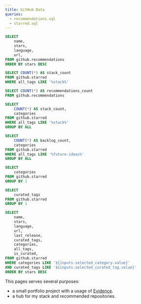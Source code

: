 ```yaml
---
title: GitHub Data
queries:
  - recommendations.sql
  - starred.sql
---
```


```sql recommendations
SELECT
    name,
    stars,
    language,
    url,
FROM github.recommendations
ORDER BY stars DESC
```

```sql stack_count
SELECT COUNT(*) AS stack_count
FROM github.starred
WHERE all_tags LIKE '%stack%'
```

```sql recommendations_count
SELECT COUNT(*) AS recommendations_count
FROM github.recommendations
```

```sql stack_barchart
SELECT 
    COUNT(*) AS stack_count,
    categories
FROM github.starred
WHERE all_tags LIKE '%stack%'
GROUP BY ALL
```

```sql backlog_barchart
SELECT 
    COUNT(*) AS backlog_count,
    categories
FROM github.starred
WHERE all_tags LIKE '%future-ideas%'
GROUP BY ALL
```

```sql unique_categories
SELECT
    categories
FROM github.starred
GROUP BY 1
```

```sql unique_curated_tags
SELECT
    curated_tags
FROM github.starred
GROUP BY 1
```

```sql starred
SELECT 
    name,
    stars,
    language,
    url,
    last_release,
    curated_tags,
    categories,
    all_tags,
    is_curated,
FROM github.starred
WHERE categories LIKE '${inputs.selected_category.value}'
AND curated_tags LIKE '${inputs.selected_curated_tag.value}'
ORDER BY stars DESC
```

This pages serves several purposes:
- a small portfolio project with a usage of [Evidence](https://evidence.dev/).
- a hub for my stack and recommended repositories.

<Grid cols=2>
    <BigValue 
        data={stack_count} 
        value=stack_count
        title="Portfolio Size"
        description="Total repositories marked as stack" 
    />
    <BigValue 
        data={recommendations_count} 
        value=recommendations_count
        title="Total Recommendations"
        description="Repositories with similar topics and +1000 stars that are not starred" 
    />
</Grid>

<Grid cols=2>
    <BarChart 
        data={stack_barchart} 
        title="Stack Divided by Categories" 
        x="categories" 
        y="stack_count"
        swapXY=true
        series="categories"
    />
    <BarChart 
        data={backlog_barchart} 
        title="Backlog Divided by Categories" 
        x="categories" 
        y="backlog_count"
        swapXY=true
        series="categories"
    />
</Grid>


<Tabs fullWidth=true>
    <Tab label="Starred">
        <Dropdown
            name=selected_category
            data={unique_categories}
            value=categories
        >
            <DropdownOption value="%" valueLabel="All Categories"/>
        </Dropdown>
        <Dropdown
            name=selected_curated_tag
            data={unique_curated_tags}
            value=curated_tags
        >
            <DropdownOption value="%" valueLabel="All Curated Tags"/>
        </Dropdown>
            <DataTable
        data={starred}
        search=true
        rows=10
    >
        <Column id=name />
        <Column id=stars />
        <Column id=language />
        <Column id=url contentType=link linkLabel=name />
        <Column id=url contentType=link linkLabel=name />
    </DataTable>
    </Tab>
    <Tab label="Recommendations">
          <DataTable
            data={recommendations}
            search=true
            rows=10
        >
        <Column id=name />
        <Column id=stars />
        <Column id=language />
        <Column id=url contentType=link linkLabel=name />
    </DataTable>
    </Tab>
</Tabs>